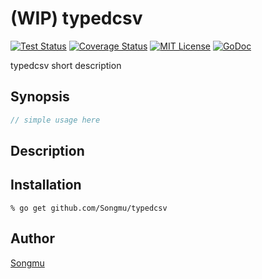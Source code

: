 (WIP) typedcsv
=======

[![Test Status](https://github.com/Songmu/typedcsv/workflows/test/badge.svg?branch=master)][actions]
[![Coverage Status](https://coveralls.io/repos/Songmu/typedcsv/badge.svg?branch=master)][coveralls]
[![MIT License](http://img.shields.io/badge/license-MIT-blue.svg?style=flat-square)][license]
[![GoDoc](https://godoc.org/github.com/Songmu/typedcsv?status.svg)][godoc]

[actions]: https://github.com/Songmu/typedcsv/actions?workflow=test
[coveralls]: https://coveralls.io/r/Songmu/typedcsv?branch=master
[license]: https://github.com/Songmu/typedcsv/blob/master/LICENSE
[godoc]: https://godoc.org/github.com/Songmu/typedcsv

typedcsv short description

## Synopsis

```go
// simple usage here
```

## Description

## Installation

```console
% go get github.com/Songmu/typedcsv
```

## Author

[Songmu](https://github.com/Songmu)
